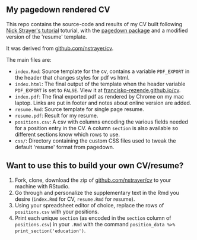 ## My pagedown rendered CV

This repo contains the source-code and results of my CV built following [Nick Strayer's tutorial](https://livefreeordichotomize.com/2019/09/04/building_a_data_driven_cv_with_r/#want-to-build-your-cv-this-way) toturial, with the [pagedown package](https://pagedown.rbind.io) and a modified version of the 'resume' template.

It was derived from  [github.com/nstrayer/cv](https://github.com/nstrayer/cv).

The main files are:

- `index.Rmd`: Source template for the cv, contains a variable `PDF_EXPORT` in the header that changes styles for pdf vs html. 
- `index.html`: The final output of the template when the header variable `PDF_EXPORT` is set to `FALSE`. View it at [francisko-rezende.github.io/cv](https://francisko-rezende.github.io/cv/).
- `index.pdf`: The final exported pdf as rendered by Chrome on my mac laptop. Links are put in footer and notes about online version are added. 
- `resume.Rmd`: Source template for single page resume. 
- `resume.pdf`: Result for my resume.
- `positions.csv`: A csv with columns encoding the various fields needed for a position entry in the CV. A column `section` is also available so different sections know which rows to use.
- `css/`: Directory containing the custom CSS files used to tweak the default 'resume' format from pagedown. 

## Want to use this to build your own CV/resume? 

1. Fork, clone, download the zip of [github.com/nstrayer/cv](https://github.com/nstrayer/cv) to your machine with RStudio.
2. Go through and personalize the supplementary text in the Rmd you desire (`index.Rmd` for CV, `resume.Rmd` for resume).
3. Using your spreadsheet editor of choice, replace the rows of `positions.csv` with your positions.
3. Print each unique `section` (as encoded in the `section` column of `positions.csv`) in your `.Rmd` with the command `position_data %>% print_section('education')`.
